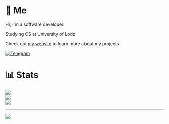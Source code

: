 # 💫 Me

Hi, I'm a software developer.

Studying CS at University of Lodz

Check out [my website](https://gooseob.github.io) to learn more about my projects

[![Telegram](https://img.shields.io/badge/Telegram-%23000.svg?style=for-the-badge&logo=telegram&logoColor=white)](https://t.me/GooseOb)

# 📊 Stats

![](https://github-readme-stats.vercel.app/api/top-langs/?username=GooseOb&theme=dark&hide_border=false&include_all_commits=false&count_private=false&layout=compact)<br/>
![](https://github-readme-streak-stats.herokuapp.com/?user=GooseOb&theme=dark&hide_border=false)<br/>
![](https://github-readme-stats.vercel.app/api?username=GooseOb&theme=dark&hide_border=false&include_all_commits=false&count_private=false)

---

[![](https://visitcount.itsvg.in/api?id=GooseOb&label=Profile%20Views&color=12&icon=5&pretty=true)](https://visitcount.itsvg.in)
